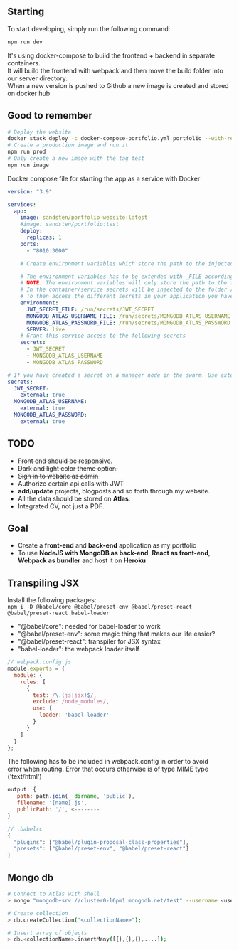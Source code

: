 ## Starting  
To start developing, simply run the following command:  
```bash
npm run dev
```  
It's using docker-compose to build the frontend + backend in separate containers.  
It will build the frontend with webpack and then move the build folder into our server directory.  
When a new version is pushed to Github a new image is created and stored on docker hub

## Good to remember
```bash
# Deploy the website
docker stack deploy -c docker-compose-portfolio.yml portfolio --with-registry-auth
# Create a production image and run it   
npm run prod  
# Only create a new image with the tag test  
npm run image   
```



Docker compose file for starting the app as a service with Docker
```yml
version: "3.9"

services:
  app:
    image: sandsten/portfolio-website:latest
    #image: sandsten/portfolio:test
    deploy:
      replicas: 1
    ports:
      - "8010:3000"

    # Create environment variables which store the path to the injected files which store our secrets

    # The environment variables has to be extended with _FILE according to the docs
    # NOTE: The environment variables will only store the path to the file in which the secret is stored
    # In the container/service secrets will be injected to the folder /run/secrets
    # To then access the different secrets in your application you have to read the content of the files!
    environment:
      JWT_SECRET_FILE: /run/secrets/JWT_SECRET
      MONGODB_ATLAS_USERNAME_FILE: /run/secrets/MONGODB_ATLAS_USERNAME
      MONGODB_ATLAS_PASSWORD_FILE: /run/secrets/MONGODB_ATLAS_PASSWORD
      SERVER: live
    # Grant this service access to the following secrets
    secrets:
      - JWT_SECRET
      - MONGODB_ATLAS_USERNAME
      - MONGODB_ATLAS_PASSWORD

# If you have created a secret on a manager node in the swarm. Use external: true
secrets:
  JWT_SECRET:
    external: true
  MONGODB_ATLAS_USERNAME:
    external: true
  MONGODB_ATLAS_PASSWORD:
    external: true

```


## TODO

- ~~Front end should be responsive.~~
- ~~Dark and light color theme option.~~
- ~~Sign in to website as admin~~
- ~~Authorize certain api calls with JWT~~
- **add**/**update** projects, blogposts and so forth through my website.
- All the data should be stored on **Atlas**.
- Integrated CV, not just a PDF.

## Goal

- Create a **front-end** and **back-end** application as my portfolio
- To use **NodeJS with MongoDB as back-end**, **React as front-end**, **Webpack as bundler** and host it on **Heroku**

## Transpiling JSX

Install the following packages:  
`npm i -D @babel/core @babel/preset-env @babel/preset-react @babel/preset-react babel-loader`

- "@babel/core": needed for babel-loader to work
- "@babel/preset-env": some magic thing that makes our life easier?
- "@babel/preset-react": transpiler for JSX syntax
- "babel-loader": the webpack loader itself

```javascript
// webpack.config.js
module.exports = {
  module: {
    rules: [
      {
        test: /\.(js|jsx)$/,
        exclude: /node_modules/,
        use: {
          loader: 'babel-loader'
        }
      }
    ]
  }
};
```

The following has to be included in webpack.config in order to avoid  
error when routing. Error that occurs otherwise is of type MIME type ('text/html')

```javascript
output: {
   path: path.join(__dirname, 'public'),
   filename: '[name].js',
   publicPath: '/', <--------
}
```

```javascript
// .babelrc
{
  "plugins": ["@babel/plugin-proposal-class-properties"],
  "presets": ["@babel/preset-env", "@babel/preset-react"]
}
```

## Mongo db

```bash
# Connect to Atlas with shell
> mongo "mongodb+srv://cluster0-l6pm1.mongodb.net/test" --username <username>

# Create collection
> db.createCollection("<collectionName>");

# Insert array of objects
> db.<collectionName>.insertMany([{},{},{},....]);
```
